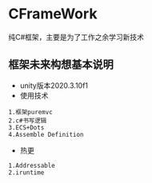 # CFrameWork
纯C#框架，主要是为了工作之余学习新技术
## 框架未来构想基本说明
* unity版本2020.3.10f1
* 使用技术
```
1.框架puremvc
2.c#书写逻辑
3.ECS+Dots
4.Assemble Definition
```
* 热更
```
1.Addressable
2.iruntime
```

